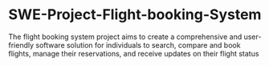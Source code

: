 # SWE-Project-Flight-booking-System


The flight booking system project aims to create a comprehensive and user-friendly software solution 
for individuals  to search, compare and book flights, manage their reservations, and 
receive updates on their flight status
